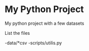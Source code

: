 # My Python Project

My python project with a few datasets

List the files

-data/*csv
-scripts/utilis.py

